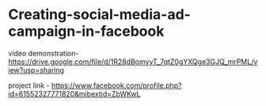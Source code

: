 # Creating-social-media-ad-campaign-in-facebook

video demonstration- https://drive.google.com/file/d/1R28dBomyyT_7qtZ0gYXQge3GJQ_mrPML/view?usp=sharing

project link - https://www.facebook.com/profile.php?id=61552327771820&mibextid=ZbWKwL
